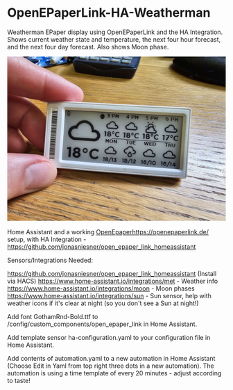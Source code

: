 # OpenEPaperLink-HA-Weatherman
Weatherman EPaper display using OpenEPaperLink and the HA Integration. Shows current weather state and temperature, the next four hour forecast, and the next four day forecast. Also shows Moon phase.

![Epaper Tag using Weatherman data](/20230925_143005.jpg?raw=true "Example")

Home Assistant and a working [OpenEpaper](https://openepaperlink.de/)https://openepaperlink.de/ setup, with HA Integration - https://github.com/jonasniesner/open_epaper_link_homeassistant

Sensors/Integrations Needed:

https://github.com/jonasniesner/open_epaper_link_homeassistant (Install via HACS)
https://www.home-assistant.io/integrations/met - Weather info
https://www.home-assistant.io/integrations/moon - Moon phases
https://www.home-assistant.io/integrations/sun - Sun sensor, help with weather icons if it's clear at night (so you don't see a Sun at night!)

Add font GothamRnd-Bold.ttf to /config/custom_components/open_epaper_link in Home Assistant.

Add template sensor ha-configuration.yaml to your configuration file in Home Assistant.

Add contents of automation.yaml to a new automation in Home Assistant (Choose Edit in Yaml from top right three dots in a new automation). The automation is using a time template of every 20 minutes - adjust according to taste!
